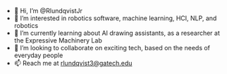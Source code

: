 - 👋 Hi, I’m @RlundqvistJr
- 👀 I’m interested in robotics software, machine learning, HCI, NLP, and robotics
- 🌱 I’m currently learning about AI drawing assistants, as a researcher at the Expressive Machinery Lab
- 💞️ I’m looking to collaborate on exciting tech, based on the needs of everyday people
- 📫 Reach me at rlundqvist3@gatech.edu

<!---
RlundqvistJr/RlundqvistJr is a ✨ special ✨ repository because its `README.md` (this file) appears on your GitHub profile.
You can click the Preview link to take a look at your changes.
--->
